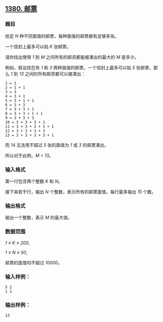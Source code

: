 ## [1380. 邮票](https://www.acwing.com/problem/content/1382/)

### 题目

给定 *N* 种不同面值的邮票，每种面值的邮票都有足够多张。

一个信封上最多可以贴 *K* 张邮票。

请你找出使得 *1* 到 *M* 之间所有的邮资都能被凑出的最大的 *M* 是多少。

例如，假设现在有 *1* 和 *3* 两种面值的邮票，一个信封上最多可以贴 *5* 张邮票，那么 *1* 到 *13* 之间的所有邮资都可以被凑出：

```
1 = 1
2 = 1 + 1
3 = 3
4 = 3 + 1
5 = 3 + 1 + 1
6 = 3 + 3
7 = 3 + 3 + 1
8 = 3 + 3 + 1 + 1
9 = 3 + 3 + 3
10 = 3 + 3 + 3 + 1
11 = 3 + 3 + 3 + 1 + 1
12 = 3 + 3 + 3 + 3
13 = 3 + 3 + 3 + 3 + 1
```

而 *14* 无法用不超过 *5* 张的面值为 *1* 或 *3* 的邮票凑出。

所以对于此例，*M = 13*。

### 输入格式

第一行包含两个整数 *K* 和 *N*。

接下来若干行，输出 *N* 个整数，表示所有的邮票面值，每行最多输出 *15* 个数。

### 输出格式

输出一个整数，表示 *M* 的最大值。

### 数据范围

*1 ≤ K ≤ 200*,

*1 ≤ N ≤ 50*,

邮票的面值均不超过 *10000*。

### 输入样例：

```
5 2
1 3
```

### 输出样例：

```
13
```
